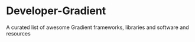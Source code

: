 # Developer-Gradient
A curated list of awesome Gradient frameworks, libraries and software and resources
